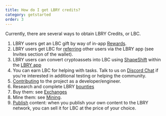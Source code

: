 ```yaml
---
title: How do I get LBRY credits?
category: getstarted
order: 3
---
```


Currently, there are several ways to obtain LBRY Credits, or LBC.

1. LBRY users get an LBC gift by way of in-app [Rewards](https://lbry.io/faq/rewards).
1. LBRY users get LBC for [referring](https://lbry.io/faq/referrals) other users via the LBRY app (see Invites section of the wallet).
1. LBRY users can convert cryptoassets into LBC using [ShapeShift](https://lbry.io/faq/shapeshift) within the [LBRY app](https://lbry.io/get?auto=1)
1. You can earn LBC for helping with tasks. Talk to us on [Discord Chat](https://chat.lbry.io/) if
   you're interested in additional testing or helping the community. 
1. [Contributing](https://lbry.tech/contribute) to the project as a developer/engineer.
1. Research and complete LBRY [bounties](https://lbry.io/bounty)
1. Buy them: see [Exchanges](/faq/exchanges)
1. Mine them: see [Mining](/faq/mining-credits). 
1. [Publish](https://lbry.io/faq/how-to-publish) content: when you publish your own content to the LBRY network, you can sell it for LBC at the price of your choice.

